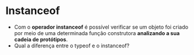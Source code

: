 # Instanceof

- Com o **operador instanceof** é possível verificar se um objeto foi criado por meio de uma determinada função construtora **analizando a sua cadeia de protótipos**.
- Qual a diferença entre o typeof e o instanceof?
